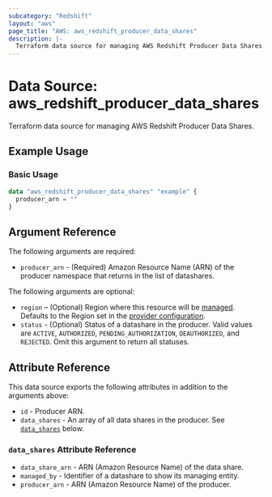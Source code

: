 ```yaml
---
subcategory: "Redshift"
layout: "aws"
page_title: "AWS: aws_redshift_producer_data_shares"
description: |-
  Terraform data source for managing AWS Redshift Producer Data Shares.
---
```


# Data Source: aws_redshift_producer_data_shares

Terraform data source for managing AWS Redshift Producer Data Shares.

## Example Usage

### Basic Usage

```terraform
data "aws_redshift_producer_data_shares" "example" {
  producer_arn = ""
}
```

## Argument Reference

The following arguments are required:

* `producer_arn` - (Required) Amazon Resource Name (ARN) of the producer namespace that returns in the list of datashares.

The following arguments are optional:

* `region` – (Optional) Region where this resource will be [managed](https://docs.aws.amazon.com/general/latest/gr/rande.html#regional-endpoints). Defaults to the Region set in the [provider configuration](https://registry.terraform.io/providers/hashicorp/aws/latest/docs#aws-configuration-reference).
* `status` - (Optional) Status of a datashare in the producer. Valid values are `ACTIVE`, `AUTHORIZED`, `PENDING_AUTHORIZATION`, `DEAUTHORIZED`, and `REJECTED`. Omit this argument to return all statuses.

## Attribute Reference

This data source exports the following attributes in addition to the arguments above:

* `id` - Producer ARN.
* `data_shares` - An array of all data shares in the producer. See [`data_shares`](#data_shares-attribute-reference) below.

### `data_shares` Attribute Reference

* `data_share_arn` - ARN (Amazon Resource Name) of the data share.
* `managed_by` - Identifier of a datashare to show its managing entity.
* `producer_arn` - ARN (Amazon Resource Name) of the producer.
